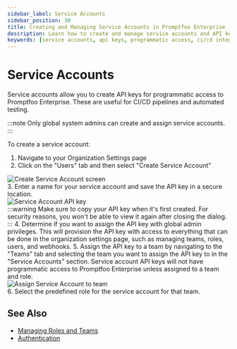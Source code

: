 ```yaml
---
sidebar_label: Service Accounts
sidebar_position: 30
title: Creating and Managing Service Accounts in Promptfoo Enterprise
description: Learn how to create and manage service accounts and API keys for programmatic access to Promptfoo Enterprise
keywords: [service accounts, api keys, programmatic access, ci/cd integration, automation]
---
```


# Service Accounts

Service accounts allow you to create API keys for programmatic access to Promptfoo Enterprise. These are useful for CI/CD pipelines and automated testing.

:::note
Only global system admins can create and assign service accounts.
:::

To create a service account:

1. Navigate to your Organization Settings page
2. Click on the "Users" tab and then select "Create Service Account"
<div style={{ textAlign: 'center' }}>
    <img src="/img/enterprise-docs/create-service-account.png" alt="Create Service Account screen" style={{ width: '80%' }} />
</div>
3. Enter a name for your service account and save the API key in a secure location.
<div style={{ textAlign: 'center' }}>
    <img src="/img/enterprise-docs/service-account-api-key.png" alt="Service Account API key" style={{ width: '80%' }} />
</div>
:::warning
Make sure to copy your API key when it's first created. For security reasons, you won't be able to view it again after closing the dialog.
:::
4. Determine if you want to assign the API key with global admin privileges. This will provision the API key with access to everything that can be done in the organization settings page, such as managing teams, roles, users, and webhooks.
5. Assign the API key to a team by navigating to the "Teams" tab and selecting the team you want to assign the API key to in the "Service Accounts" section. Service account API keys will not have programmatic access to Promptfoo Enterprise unless assigned to a team and role.
<div style={{ textAlign: 'center' }}>
    <img src="/img/enterprise-docs/assign-service-account.png" alt="Assign Service Account to team" style={{ width: '80%' }} />
</div>
6. Select the predefined role for the service account for that team.

## See Also

- [Managing Roles and Teams](./teams.md)
- [Authentication](./authentication.md)
